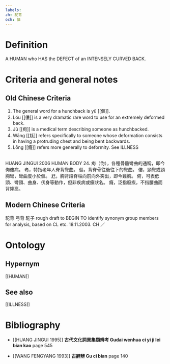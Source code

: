 ```yaml
---
labels: 
zh: 駝背
och: 傴
---
```


# Definition
A HUMAN who HAS the DEFECT of an INTENSELY CURVED BACK.
# Criteria and general notes
## Old Chinese Criteria
1. The general word for a hunchback is yǔ [[傴]].
2. Lóu [[僂]] is a very dramatic rare word to use for an extremely deformed back.
3. Jū [[痀]] is a medical term describing someone as hunchbacked.
4. Wāng [[尪]] refers specifically to someone whose deformation consists in having a protruding chest and being bent backwards.
5. Lōng [[癃]] refers more generally to deformity. See ILLNESS
## 
HUANG JINGUI 2006
HUMAN BODY 24.
痀（佝），各種骨骼彎曲的通稱，即今佝僂病。
耇，特指老年人脊背彎曲。
傴，背脊骨往後往下的彎曲。
僂，頸彎或頸胸彎，彎曲度小於傴。
尪，胸背段脊柱向前向外突出，即今雞胸。
俯，可表低頭、彎頸、曲身、伏身等動作，但非疾病或癥狀名。
癃，泛指廢疾，不指腰曲而背隆高。
## Modern Chinese Criteria
駝背
弓背
駝子
rough draft to BEGIN TO identify synonym group members for analysis, based on CL etc. 18.11.2003. CH ／
# Ontology

## Hypernym
[[HUMAN]]
## See also
[[ILLNESS]]
# Bibliography
- [[HUANG JINGUI 1995]]
**古代文化詞異集類辨考 Gudai wenhua ci yi ji lei bian kao** page 545

- [[WANG FENGYANG 1993]]
**古辭辨 Gu ci bian** page 140
